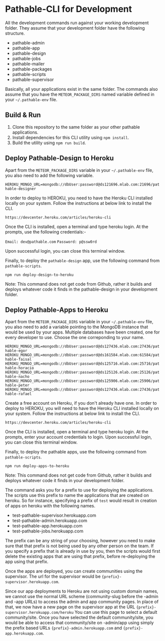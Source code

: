# Pathable-CLI for Development

All the development commands run against your working development folder. They assume that your
development folder have the following structure.

* pathable-admin
* pathable-app
* pathable-design
* pathable-jobs
* pathable-mailer
* pathable-packages
* pathable-scripts
* pathable-supervisor

Basically, all your applications exist in the same folder. The commands also assume that you have
the `METEOR_PACKAGE_DIRS` named variable defined in your `~/.pathable-env` file.

## Build & Run

1. Clone this repository to the same folder as your other pathable applications.
2. Install dependencies for this CLI utility using `npm install`.
3. Build the utility using `npm run build`.

## Deploy Pathable-Design to Heroku

Apart from the `METEOR_PACKAGE_DIRS` variable in your `~/.pathable-env` file, you also need to add
the following variable.

`HEROKU_MONGO_URL=mongodb://dbUser:password@ds121696.mlab.com:21696/pathable-designer`

In order to deploy to HEROKU, you need to have the Heroku CLI installed locally on your system.
Follow the instructions at below link to install the CLI.

`https://devcenter.heroku.com/articles/heroku-cli`

Once the CLI is installed, open a terminal and type heroku login. At the prompts, use the following
credentials:-

`Email: dev@pathable.com` `Password: p@ssw0rd`

Upon successful login, you can close this terminal window.

Finally, to deploy the `pathable-design` app, use the following command from `pathable-scripts`.

`npm run deploy-design-to-heroku`

Note: This command does not get code from Github, rather it builds and deploys whatever code it
finds in the pathable-design in your development folder.

## Deploy Pathable-Apps to Heroku

Apart from the `METEOR_PACKAGE_DIRS` variable in your `~/.pathable-env` file, you also need to add a
variable pointing to the MongoDB instance that would be used by your apps. Multiple databases have
been created, one for every developer to use. Choose the one correponding to your name.

`HEROKU_MONGO_URL=mongodb://dbUser:password@ds127436.mlab.com:27436/pathable-egor`
`HEROKU_MONGO_URL=mongodb://dbUser:password@ds161584.mlab.com:61584/pathable-faisal`
`HEROKU_MONGO_URL=mongodb://dbUser:password@ds125716.mlab.com:25716/pathable-horacio`
`HEROKU_MONGO_URL=mongodb://dbUser:password@ds125126.mlab.com:25126/pathable-nacho`
`HEROKU_MONGO_URL=mongodb://dbUser:password@ds125906.mlab.com:25906/pathable-peter`
`HEROKU_MONGO_URL=mongodb://dbUser:password@ds127436.mlab.com:27436/pathable-rafael`

Create a free account on Heroku, if you don't already have one. In order to deploy to HEROKU, you
will need to have the Heroku CLI installed locally on your system. Follow the instructions at below
link to install the CLI.

`https://devcenter.heroku.com/articles/heroku-cli`

Once the CLI is installed, open a terminal and type heroku login. At the prompts, enter your account
credentials to login. Upon successful login, you can close this terminal window.

Finally, to deploy the pathable apps, use the following command from `pathable-scripts`.

`npm run deploy-apps-to-heroku`

Note: This command does not get code from Github, rather it builds and deploys whatever code it
finds in your development folder.

The command asks you for a prefix to use for deploying the applications. The scripts use this prefix
to name the applications that are created on heroku. So for instance, specifying a prefix of `test`
would result in creation of apps on heroku with the following names.

* test-pathable-supervisor.herokuapp.com
* test-pathable-admin.herokuapp.com
* test-pathable-app.herokuapp.com
* test-pathable-jobs.herokuapp.com

The prefix can be any string of your choosing, however you need to make sure that that prefix is not
being used by any other person on the team. If you specify a prefix that is already in use by you,
then the scripts would first delete the existing apps that are using that prefix, before
re-deploying the app using that prefix.

Once the apps are deployed, you can create communities using the supervisor. The url for the
supervisor would be `{prefix}-supervisor.herokuapp.com`.

Since our app deployments to Heroku are not using custom domain names, we cannot use the normal URL
scheme (community-slug before the -admin and -app URLs) to access the admin and app community pages.
In place of that, we now have a new page on the supervisor app at the URL
`{prefix}-supervisor.herokuapp.com/heroku` You can use this page to select a default community/site.
Once you have selected the default community/site, you would be able to access that community/site
on -admin/app using simply the prefix based URLs `{prefix}-admin.herokuapp.com` and
`{prefix}-app.herokuapp.com`.
